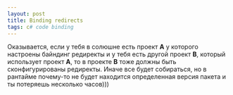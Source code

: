 ```yaml
---
layout: post
title: Binding redirects
tags: c# code binding
---
```

Оказывается, если у тебя в солюшне есть проект **A** у которого настроены байндинг редиректы и у тебя есть другой проект **B**, который использует проект **A**, то в проекте **B** тоже должны быть сконфигурированы редиректы. Иначе все будет собираться, но в рантайме почему-то не будет находится определенная версия пакета и ты потеряешь несколько часов)))
